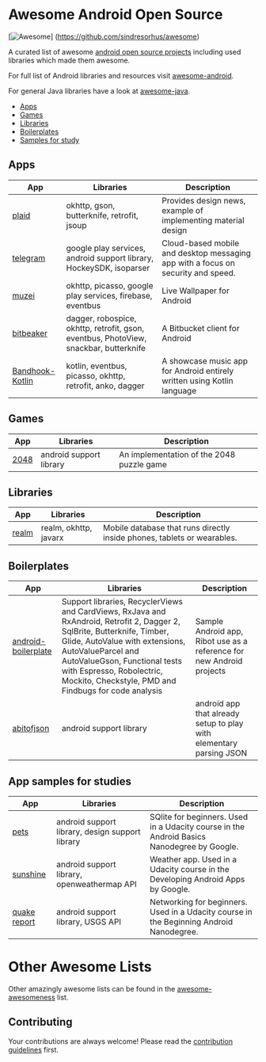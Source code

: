 # Awesome Android Open Source 
[![Awesome](https://cdn.rawgit.com/sindresorhus/awesome/d7305f38d29fed78fa85652e3a63e154dd8e8829/media/badge.svg)]
(https://github.com/sindresorhus/awesome)

A curated list of awesome [android open source projects](#apps) including used libraries which made them awesome.

For full list of Android libraries and resources visit [awesome-android](https://github.com/JStumpp/awesome-android). 

For general Java libraries have a look at [awesome-java](https://github.com/akullpp/awesome-java).

- [Apps](#apps)
- [Games](#games)
- [Libraries](#libraries)
- [Boilerplates](#boilerplates)
- [Samples for study](#app-samples-for-studies)


## Apps
| App  | Libraries | Description |
| ---- | --------- | ----------- | 
| [plaid](https://github.com/nickbutcher/plaid) | okhttp, gson, butterknife, retrofit, jsoup |Provides design news, example of implementing material design
| [telegram](https://github.com/DrKLO/Telegram) | google play services, android support library, HockeySDK, isoparser |Cloud-based mobile and desktop messaging app with a focus on security and speed.
| [muzei](https://github.com/romannurik/muzei) | okhttp, picasso, google play services, firebase, eventbus  | Live Wallpaper for Android 
| [bitbeaker](https://bitbucket.org/bitbeaker-dev-team/bitbeaker) | dagger, robospice, okhttp, retrofit, gson, eventbus, PhotoView, snackbar, butterknife  | A Bitbucket client for Android
| [Bandhook-Kotlin](https://github.com/antoniolg/Bandhook-Kotlin) | kotlin, eventbus, picasso, okhttp, retrofit, anko, dagger  | A showcase music app for Android entirely written using Kotlin language


## Games
| App  | Libraries | Description |
| ---- | --------- | ----------- | 
| [2048](https://github.com/uberspot/2048-android) | android support library  | An implementation of the 2048 puzzle game



## Libraries
| App  | Libraries | Description |
| ---- | --------- | ----------- | 
| [realm](https://github.com/realm/realm-java) | realm, okhttp, javarx  | Mobile database that runs directly inside phones, tablets or wearables.



## Boilerplates
| App  | Libraries | Description |
| ---- | --------- | ----------- | 
| [android-boilerplate](https://github.com/ribot/android-boilerplate) | Support libraries, RecyclerViews and CardViews, RxJava and RxAndroid, Retrofit 2, Dagger 2, SqlBrite, Butterknife, Timber, Glide, AutoValue with extensions, AutoValueParcel and AutoValueGson, Functional tests with Espresso, Robolectric, Mockito, Checkstyle, PMD and Findbugs for code analysis  | Sample Android app, Ribot use as a reference for new Android projects
| [abitofjson](https://github.com/locovna/i-just-wanna-try-to-parse-f-JSON-in-android) | android support library  | android app that already setup to play with elementary parsing JSON 




## App samples for studies
| App  | Libraries | Description |
| ---- | --------- | ----------- | 
| [pets](https://github.com/udacity/ud845-Pets) | android support library, design support library | SQlite for beginners. Used in a Udacity course in the Android Basics Nanodegree by Google.
| [sunshine](https://github.com/udacity/Sunshine-Version-2) | android support library, openweathermap API  | Weather app. Used in a Udacity course in the Developing Android Apps by Google.
| [quake report](https://github.com/udacity/ud843-QuakeReport) | android support library, USGS API  | Networking for beginners. Used in a Udacity course in the Beginning Android Nanodegree.


# Other Awesome Lists
Other amazingly awesome lists can be found in the [awesome-awesomeness](https://github.com/bayandin/awesome-awesomeness) list.

## Contributing

Your contributions are always welcome! Please read the [contribution guidelines](contributing.md) first.
